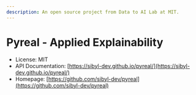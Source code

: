 ```yaml
---
description: An open source project from Data to AI Lab at MIT.
---
```


# Pyreal - Applied Explainability



* License: MIT
* API Documentation: [https://sibyl-dev.github.io/pyreal/](https://sibyl-dev.github.io/pyreal/)
* Homepage: [https://github.com/sibyl-dev/pyreal](https://github.com/sibyl-dev/pyreal)
